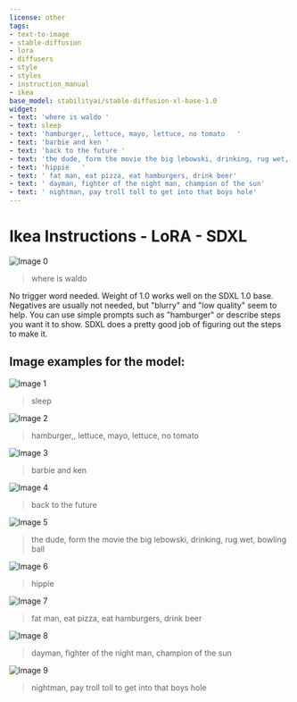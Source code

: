 ```yaml
---
license: other
tags:
- text-to-image
- stable-diffusion
- lora
- diffusers
- style
- styles
- instruction_manual
- ikea
base_model: stabilityai/stable-diffusion-xl-base-1.0
widget:
- text: 'where is waldo '
- text: sleep
- text: 'hamburger,, lettuce, mayo, lettuce, no tomato   '
- text: 'barbie and ken '
- text: 'back to the future '
- text: 'the dude, form the movie the big lebowski, drinking, rug wet, bowling ball   '
- text: 'hippie   '
- text: ' fat man, eat pizza, eat hamburgers, drink beer'
- text: ' dayman, fighter of the night man, champion of the sun'
- text: ' nightman, pay troll toll to get into that boys hole'
---
```


# Ikea Instructions - LoRA - SDXL 



![Image 0](2709992.jpeg)
> where is waldo 



<p>No trigger word needed. Weight of 1.0 works well on the SDXL 1.0 base. Negatives are usually not needed, but "blurry" and "low quality" seem to help. You can use simple prompts such as "hamburger" or describe steps you want it to show. SDXL does a pretty good job of figuring out the steps to make it.</p>

## Image examples for the model:
![Image 1](2710014.jpeg)
> sleep

![Image 2](2709929.jpeg)
> hamburger,, lettuce, mayo, lettuce, no tomato   

![Image 3](2709942.jpeg)
> barbie and ken 

![Image 4](2709944.jpeg)
> back to the future 

![Image 5](2709950.jpeg)
> the dude, form the movie the big lebowski, drinking, rug wet, bowling ball   

![Image 6](2709958.jpeg)
> hippie   

![Image 7](2709976.jpeg)
>  fat man, eat pizza, eat hamburgers, drink beer

![Image 8](2709977.jpeg)
>  dayman, fighter of the night man, champion of the sun

![Image 9](2709980.jpeg)
>  nightman, pay troll toll to get into that boys hole

